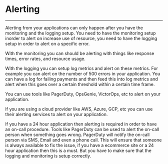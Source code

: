# Alerting

---

Alerting from your applications can only happen after you have the monitoring and the logging setup. You need to have the
monitoring setup inorder to alert on increase use of resource, you need to have the logging setup in order to alert on a
specific error.

With the monitoring you can should be alerting with things like response times, error rates, and resource usage.

With the logging you can setup log metrics and alert on these metrics. For example you can alert on the number of 500
errors in your application. You can have a log for failing payments and then feed this into log metrics and alert when this
goes over a certain threshold within a certain time frame.

You can use tools like PagerDuty, OpsGenie, VictorOps, etc to alert on your application.

If you are using a cloud provider like AWS, Azure, GCP, etc you can use their alerting services to alert on your application.

If you have a 24 hour application then alerting is required in order to have an on-call procedure. Tools like PagerDuty
can be used to alert the on-call person when something goes wrong. PagerDuty will notify the on-call person via SMS, Email
and even a phone call. This will ensure that someone is always available to fix the issue, if you have a ecommerce site
or a 24 hour application then this is a must. But you have to make sure that the logging and monitoring is setup correctly.